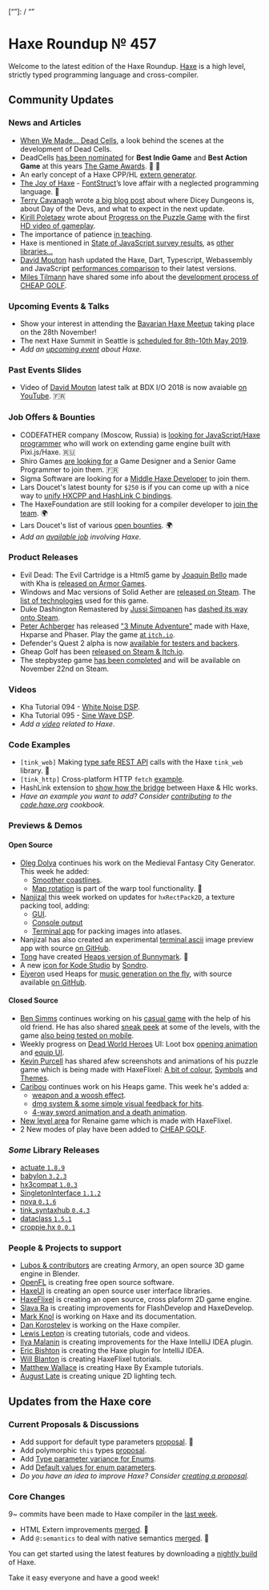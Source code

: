 [_template]: ../templates/roundup.html
[date]: / "2018-11-22 09:57:00"
[modified]: / "2018-11-22 13:27:00"
[published]: / "2018-11-22 12:00:00"
[description]: / "The latest news covering the Haxe community, featuring upcoming talks, the latest HaxeLib releases, game previews and lots more!"
[contributor]: https://twitter.com/teormech "Alexander Hohlov"
[“”]: / “”

# Haxe Roundup № 457

Welcome to the latest edition of the Haxe Roundup. [Haxe](http://haxe.org/?ref=haxe.io) is a high level, strictly typed programming language and cross-compiler.

## Community Updates

### News and Articles

- [When We Made... Dead Cells](https://www.mcvuk.com/development/when-we-made-dead-cells), a look behind the scenes at the development of Dead Cells.
- DeadCells [has been nominated](https://twitter.com/deepnightfr/status/1063008905553428480) for **Best Indie Game** and **Best Action Game** at this years [The Game Awards](https://twitter.com/thegameawards/). :tada: :clap:
- An early concept of a Haxe CPP/HL [extern generator](https://community.haxe.org/t/haxe-cpp-hl-extern-generator/1278/1).
- [The Joy of Haxe](https://medium.com/@fontstruct/the-joy-of-haxe-84f933f4b859) - [FontStruct](https://twitter.com/fontstruct)’s love affair with a neglected programming language. :star2:
- [Terry Cavanagh](https://twitter.com/terrycavanagh) wrote [a big blog post](http://distractionware.com/blog/2018/11/day-after-the-devs/) about where Dicey Dungeons is, about Day of the Devs, and what to expect in the next update.
- [Kirill Poletaev](https://twitter.com/kircode) wrote about [Progress on the Puzzle Game](https://kircode.com/post/progress-on-the-puzzle-game) with the first [HD video of gameplay](https://www.youtube.com/watch?v=jON0z2j_Xb0).
- The importance of patience [in teaching](https://www.reddit.com/r/haxe/comments/9xxqdf/neko_runn_module_not_found_runn/).
- Haxe is mentioned in [State of JavaScript survey results](https://2018.stateofjs.com/javascript-flavors/other-libraries), as [other libraries...](https://twitter.com/mknol/status/1064616019786940421)
- [David Mouton](https://twitter.com/damoebius) hash updated the Haxe, Dart, Typescript, Webassembly and JavaScript [performances comparison](https://twitter.com/damoebius/status/1063424646949806080) to their latest versions.
- [Miles Tilmann](https://twitter.com/MilesTilmann) have shared some info about the [development process of CHEAP GOLF](https://twitter.com/MilesTilmann/status/1064931739414466561).

### Upcoming Events & Talks

- Show your interest in attending the [Bavarian Haxe Meetup](https://community.haxe.org/t/bavarian-haxe-meetup/1185/1) taking place on the 28th November!
- The next Haxe Summit in Seattle is [scheduled for 8th-10th May 2019](https://twitter.com/HaxeSummit/status/1033006480155439104).
- _Add an [upcoming event](https://github.com/skial/haxe.io/labels/events) about Haxe._

### Past Events Slides

- Video of [David Mouton](https://twitter.com/damoebius) latest talk at BDX I/O 2018 is now avaiable [on YouTube](https://www.youtube.com/watch?list=PLUJzERpatfsWJ6qlXnlCPC5g0nFQN7Z5N&v=VqtF54Ym4Lo). :fr:

### Job Offers & Bounties

- CODEFATHER company (Moscow, Russia) is [looking for JavaScript/Haxe programmer](https://gamedev.ru/job/forum/?id=240304) who will work on extending game engine built with Pixi.js/Haxe. :ru:
- Shiro Games [are looking for](https://twitter.com/shirogames/status/1054719869168558082) a Game Designer and a Senior Game Programmer to join them. :fr:
- Sigma Software are looking for a [Middle Haxe Developer](https://sigma.software/about/sigma-career/vacancies/middle-haxe-developer) to join them.
- Lars Doucet's latest bounty for `$250` is if you can come up with a nice way to [unify HXCPP and HashLink C bindings](https://twitter.com/larsiusprime/status/1047543673901211649).
- The HaxeFoundation are still looking for a compiler developer to [join the team](https://haxe.org/blog/hf-is-recruiting/). :earth_africa:
- Lars Doucet's list of various [open bounties](https://github.com/larsiusprime/larsBounties/issues). :earth_africa:
- _Add an [available job](https://github.com/skial/haxe.io/labels/jobs) involving Haxe_.

### Product Releases

- Evil Dead: The Evil Cartridge is a Html5 game by [Joaquin Bello](https://twitter.com/JoaquinBelloD) made with Kha is [released on Armor Games](https://twitter.com/JoaquinBelloD/status/1065344937858867205).
- Windows and Mac versions of Solid Aether are [released on Steam](https://twitter.com/falworks/status/1045910581989928962). The [list of technologies](https://www.fal-works.com/solid-aether-credits) used for this game.
- Duke Dashington Remastered by [Jussi Simpanen](https://twitter.com/AdventIslands) has [dashed its way onto Steam](https://twitter.com/Stencyl/status/1063946250461036544).
- [Peter Achberger](https://twitter.com/PeterAchberger) has released ["3 Minute Adventure"](https://twitter.com/PeterAchberger/status/1063351362027773952) made with Haxe, Hxparse and Phaser. Play the game [at `itch.io`](https://antriel.itch.io/3-minute-adventure).
- Defender's Quest 2 alpha is now [available for testers and backers](https://twitter.com/larsiusprime/status/1058460720382251011).
- Gheap Golf has been [released on Steam & Itch.io](https://twitter.com/Cheap__Golf/status/1059491318454468608).
- The stepbystep game [has been completed](https://twitter.com/fiddenmar/status/1060615955120902144) and will be available on November 22nd on Steam.

### Videos

- Kha Tutorial 094 - [White Noise DSP](https://www.youtube.com/watch?v=wrlxTjOF1oU).
- Kha Tutorial 095 - [Sine Wave DSP](https://www.youtube.com/watch?v=xDHpWSDbRMM).
- _Add a [video](https://github.com/skial/haxe.io/labels/jobs) related to Haxe_.

### Code Examples

- `[tink_web]` Making [type safe REST API](https://twitter.com/kevinresol/status/1065538126767022080) calls with the Haxe `tink_web` library. :star2:
- `[tink_http]` Cross-platform HTTP `fetch` [example](https://twitter.com/kevinresol/status/1056847124619440128).
- HashLink extension to [show how the bridge](https://community.haxe.org/t/simple-hl-extension/1294/1) between Haxe & Hlc works.
- _Have an example you want to add? Consider [contributing](https://github.com/HaxeFoundation/code-cookbook#contributing-articles) to the [code.haxe.org](https://code.haxe.org/) cookbook._

### Previews & Demos

#### Open Source

- [Oleg Dolya](https://twitter.com/watawatabou) continues his work on the Medieval Fantasy City Generator. This week he added:
    + [Smoother coastlines](https://twitter.com/watawatabou/status/1063064216637267968).
    + [Map rotation](https://twitter.com/watawatabou/status/1064507714250948611) is part of the warp tool functionality. :star2:
- [Nanjizal](https://twitter.com/Nanjizal_net) this week worked on updates for `hxRectPack2D`, a texture packing tool, adding: 
    + [GUI](https://twitter.com/Nanjizal_net/status/1063332054413312000).
    + [Console output](https://twitter.com/Nanjizal_net/status/1063706917250437122)
    + [Terminal app](https://twitter.com/Nanjizal_net/status/1064139076557815808) for packing images into atlases.
- Nanjizal has also created an experimental [terminal ascii](https://twitter.com/Nanjizal_net/status/1064752011361611777) image preview app with source [on GitHub](https://github.com/nanjizal/Xperimental/blob/master/pngAnsi/src/Main.hx).
- [Tong](https://twitter.com/disktree) have created [Heaps version of Bunnymark](https://twitter.com/disktree/status/1063379039396732929). :star2:
- A new [icon for Kode Studio](https://twitter.com/robdangerous/status/1063530568883859456) by [Sondro](https://twitter.com/SondroTW).
- [Eiyeron](https://twitter.com/Eiyeron) used Heaps for [music generation on the fly](https://twitter.com/Eiyeron/status/1063429774117404672), with source available [on GitHub](https://gist.github.com/Eiyeron/0f3d49082308389e9a17d1e650f3453d).


#### Closed Source

- [Ben Simms](https://twitter.com/zerosimms) continues working on his [casual game](https://twitter.com/zerosimms/status/1063348310755422208) with the help of his old friend. He has also shared [sneak peek](https://twitter.com/zerosimms/status/1063882894886797314) at some of the levels, with the game [also being tested on mobile](https://twitter.com/zerosimms/status/1063904060435255300).
- Weekly progress on [Dead World Heroes](‏https://twitter.com/DeadWorldHeroes/) UI: Loot box [opening animation](https://twitter.com/DeadWorldHeroes/status/1063583940341047296) and [equip UI](https://twitter.com/DeadWorldHeroes/status/1065011215896846336).
- [Kevin Purcell](https://twitter.com/grayhaze/) has shared afew screenshots and animations of his puzzle game which is being made with HaxeFlixel: [A bit of colour](https://twitter.com/grayhaze/status/1063774299037859840), [Symbols](https://twitter.com/grayhaze/status/1063918374915317767) and [Themes](https://twitter.com/grayhaze/status/1064128286823993344).
- [Caribou](https://twitter.com/caribouloche/) continues work on his Heaps game. This week he's added a:
    + [weapon and a woosh effect](https://twitter.com/caribouloche/status/1063848208428908545).
    + [dmg system & some simple visual feedback for hits](https://twitter.com/caribouloche/status/1064208931281616896). 
    + [4-way sword animation and a death animation](https://twitter.com/caribouloche/status/1064934099083845633).
- [New level area](https://twitter.com/OctosoftUS/status/1064943280633335810) for Renaine game which is made with HaxeFlixel.
- 2 New modes of play have been added to [CHEAP GOLF](https://twitter.com/pixeljamgames/status/1064917629427568642).

### _Some_ Library Releases

- [actuate `1.8.9`](https://lib.haxe.org/p/actuate)
- [babylon `3.2.3`](https://lib.haxe.org/p/babylon)
- [hx3compat `1.0.3`](https://lib.haxe.org/p/hx3compat)
- [SingletonInterface `1.1.2`](https://lib.haxe.org/p/SingletonInterface)
- [nova `0.1.6`](https://lib.haxe.org/p/nova)
- [tink_syntaxhub `0.4.3`](https://lib.haxe.org/p/tink_syntaxhub)
- [dataclass `1.5.1`](https://lib.haxe.org/p/dataclass)
- [croppie.hx `0.0.1`](https://lib.haxe.org/p/croppie.hx)

### People & Projects to support

- [Lubos & contributors](https://armory3d.org/fund) are creating Armory, an open source 3D game engine in Blender.
- [OpenFL](https://www.patreon.com/openfl) is creating free open source software.
- [HaxeUI](https://www.patreon.com/haxeui) is creating an open source user interface libraries.
- [HaxeFlixel](https://www.patreon.com/haxeflixel) is creating an open source, cross plaform 2D game engine.
- [Slava Ra](https://www.patreon.com/slavara) is creating improvements for FlashDevelop and HaxeDevelop.
- [Mark Knol](https://www.patreon.com/markknol) is working on Haxe and its documentation.
- [Dan Korostelev](https://www.patreon.com/nadako) is working on the Haxe compiler.
- [Lewis Lepton](https://www.patreon.com/lewislepton) is creating tutorials, code and videos.
- [Ilya Malanin](https://www.patreon.com/mayakwd) is creating improvements for the Haxe IntelliJ IDEA plugin.
- [Eric Bishton](https://www.patreon.com/EricBishton) is creating the Haxe plugin for IntelliJ IDEA.
- [Will Blanton](https://www.patreon.com/x01010111) is creating HaxeFlixel tutorials.
- [Matthew Wallace](https://www.patreon.com/haxeexamples) is creating Haxe By Example tutorials.
- [August Late](http://www.patreon.com/augustlate) is creating unique 2D lighting tech.

## Updates from the Haxe core

### Current Proposals & Discussions

- Add support for default type parameters [proposal](https://github.com/HaxeFoundation/haxe-evolution/pull/50). :star2:
- Add polymorphic `this` types [proposal](https://github.com/HaxeFoundation/haxe-evolution/pull/36).
- Add [Type parameter variance for Enums](https://github.com/HaxeFoundation/haxe-evolution/pull/28).
- Add [Default values for enum parameters](https://github.com/HaxeFoundation/haxe-evolution/issues/27).
- _Do you have an idea to improve Haxe? Consider [creating a proposal]._

### Core Changes

9~ commits have been made to Haxe compiler in the [last week].

- HTML Extern improvements [merged](https://github.com/HaxeFoundation/haxe/pull/7567). :star2:
- Add `@:semantics` to deal with native semantics [merged](https://github.com/HaxeFoundation/haxe/pull/7463). :star2:

You can get started using the latest features by downloading a [nightly build] of Haxe.

Take it easy everyone and have a good week!

[nightly build]: http://build.haxe.org
[creating a proposal]: https://github.com/HaxeFoundation/haxe-evolution
[last week]: https://github.com/issues?utf8=%E2%9C%93&q=closed%3A2018-11-15..2018-11-22+org%3Ahaxefoundation+is%3Aclosed+
